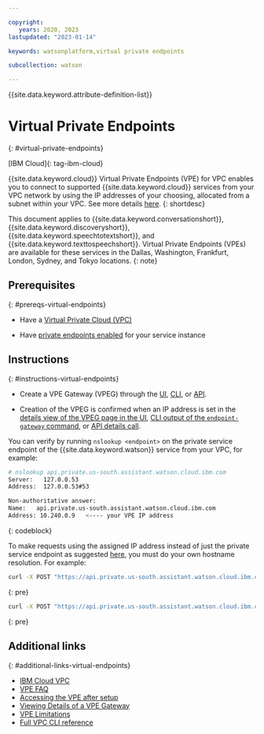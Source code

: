 ```yaml
---

copyright:
   years: 2020, 2023
lastupdated: "2023-01-14"

keywords: watsonplatform,virtual private endpoints

subcollection: watson

---
```


{{site.data.keyword.attribute-definition-list}}

# Virtual Private Endpoints
{: #virtual-private-endpoints}

[IBM Cloud]{: tag-ibm-cloud}

{{site.data.keyword.cloud}} Virtual Private Endpoints (VPE) for VPC enables you to connect to supported {{site.data.keyword.cloud}} services from your VPC network by using the IP addresses of your choosing, allocated from a subnet within your VPC. See more details [here](https://cloud.ibm.com/docs/vpc?topic=vpc-about-vpe).
{: shortdesc}

This document applies to {{site.data.keyword.conversationshort}}, {{site.data.keyword.discoveryshort}}, {{site.data.keyword.speechtotextshort}}, and {{site.data.keyword.texttospeechshort}}. Virtual Private Endpoints (VPEs) are available for these services in the Dallas, Washington, Frankfurt, London, Sydney, and Tokyo locations.
{: note}

## Prerequisites
{: #prereqs-virtual-endpoints}

- Have a [Virtual Private Cloud (VPC)](/docs/vpc?topic=vpc-getting-started)

- Have [private endpoints enabled](/docs/watson?topic=watson-public-private-endpoints#requirements-endpoints) for your service instance

## Instructions
{: #instructions-virtual-endpoints}

- Create a VPE Gateway (VPEG) through the [UI](/docs/vpc?topic=vpc-ordering-endpoint-gateway&interface=ui), [CLI](/docs/vpc?topic=vpc-ordering-endpoint-gateway&interface=cli), or [API](/docs/vpc?topic=vpc-ordering-endpoint-gateway&interface=api).

- Creation of the VPEG is confirmed when an IP address is set in the [details view of the VPEG page in the UI](https://cloud.ibm.com/docs/vpc?topic=vpc-vpe-viewing-details-of-an-endpoint-gateway&interface=ui), [CLI output of the `endpoint-gateway` command](https://cloud.ibm.com/docs/vpc?topic=vpc-vpe-viewing-details-of-an-endpoint-gateway&interface=cli), or [API details call](https://cloud.ibm.com/docs/vpc?topic=vpc-vpe-viewing-details-of-an-endpoint-gateway&interface=api).

You can verify by running `nslookup <endpoint>` on the private service endpoint of the {{site.data.keyword.watson}} service from your VPC, for example:

```sh
# nslookup api.private.us-south.assistant.watson.cloud.ibm.com
Server:   127.0.0.53
Address:  127.0.0.53#53

Non-authoritative answer:
Name:   api.private.us-south.assistant.watson.cloud.ibm.com
Address: 10.240.0.9   <---- your VPE IP address
```
{: codeblock}

To make requests using the assigned IP address instead of just the private service endpoint as suggested [here](/docs/vpc?topic=vpc-faqs-vpe#faq-access-using-cse-adn), you must do your own hostname resolution. For example:

```sh
curl -X POST "https://api.private.us-south.assistant.watson.cloud.ibm.com/v2/assistants" --connect ::10.240.0.9
```
{: pre}

```sh
curl -X POST "https://api.private.us-south.assistant.watson.cloud.ibm.com/v2/assistants" --resolve api.private.us-south.assistant.watson.cloud.ibm.com:443:10.240.0.9
```
{: pre}

## Additional links
{: #additional-links-virtual-endpoints}

- [IBM Cloud VPC](/docs/vpc)
- [VPE FAQ](/docs/vpc?topic=vpc-faqs-vpe)
- [Accessing the VPE after setup](/docs/vpc?topic=vpc-accessing-vpe-after-setup)
- [Viewing Details of a VPE Gateway](/docs/vpc?topic=vpc-vpe-viewing-details-of-an-endpoint-gateway&interface=ui)
- [VPE Limitations](/docs/vpc?topic=vpc-limitations-vpe)
- [Full VPC CLI reference](/docs/vpc?topic=vpc-infrastructure-cli-plugin-vpc-reference)
